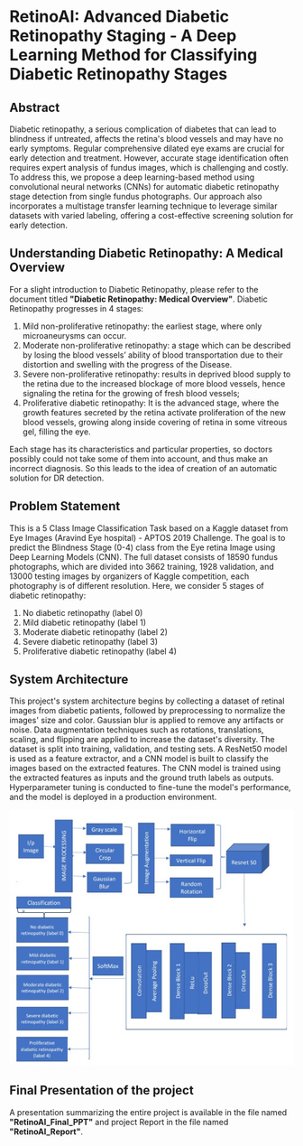 # RetinoAI: Advanced Diabetic Retinopathy Staging - A Deep Learning Method for Classifying Diabetic Retinopathy Stages

## Abstract
Diabetic retinopathy, a serious complication of diabetes that can lead to blindness if untreated, affects the retina's blood vessels and may have no early symptoms. Regular comprehensive dilated eye exams are crucial for early detection and treatment. However, accurate stage identification often requires expert analysis of fundus images, which is challenging and costly. To address this, we propose a deep learning-based method using convolutional neural networks (CNNs) for automatic diabetic retinopathy stage detection from single fundus photographs. Our approach also incorporates a multistage transfer learning technique to leverage similar datasets with varied labeling, offering a cost-effective screening solution for early detection.



## Understanding Diabetic Retinopathy: A Medical Overview
For a slight introduction to Diabetic Retinopathy, please refer to the document titled **"Diabetic Retinopathy: Medical Overview"**.
Diabetic Retinopathy progresses in 4 stages:
1. Mild non-proliferative retinopathy: the earliest stage, where only microaneurysms 
can occur.
2. Moderate non-proliferative retinopathy: a stage which can be described by losing 
the blood vessels’ ability of blood transportation due to their distortion and swelling 
with the progress of the Disease.
3. Severe non-proliferative retinopathy: results in deprived blood supply to the retina 
due to the increased blockage of more blood vessels, hence signaling the retina for 
the growing of fresh blood vessels; 
4. Proliferative diabetic retinopathy: It is the advanced stage, where the growth 
features secreted by the retina activate proliferation of the new blood vessels, 
growing along inside covering of retina in some vitreous gel, filling the eye.<br/>

Each stage has its characteristics and particular properties, so doctors possibly could 
not take some of them into account, and thus make an incorrect diagnosis. So this 
leads to the idea of creation of an automatic solution for DR detection.

## Problem Statement
This is a 5 Class Image Classification Task based on a Kaggle dataset 
from Eye Images (Aravind Eye hospital) - APTOS 2019 Challenge. The goal is to 
predict the Blindness Stage (0-4) class from the Eye retina Image using Deep 
Learning Models (CNN).
 The full dataset consists of 18590 fundus photographs, which are divided 
into 3662 training, 1928 validation, and 13000 testing images by organizers of 
Kaggle competition, each photography is of different resolution.
Here, we consider 5 stages of diabetic retinopathy:
1. No diabetic retinopathy (label 0)
2. Mild diabetic retinopathy (label 1)
3. Moderate diabetic retinopathy (label 2)
4. Severe diabetic retinopathy (label 3)
5. Proliferative diabetic retinopathy (label 4)

## System Architecture
This project's system architecture begins by collecting a dataset of retinal images 
from diabetic patients, followed by preprocessing to normalize the images' size 
and color. Gaussian blur is applied to remove any artifacts or noise. Data 
augmentation techniques such as rotations, translations, scaling, and flipping are 
applied to increase the dataset's diversity. The dataset is split into training, 
validation, and testing sets. A ResNet50 model is used as a feature extractor, and a 
CNN model is built to classify the images based on the extracted features. The 
CNN model is trained using the extracted features as inputs and the ground truth 
labels as outputs. Hyperparameter tuning is conducted to fine-tune the model's 
performance, and the model is deployed in a production environment.
<div style="text-align: center;">
  <img src="architecture.jpg" alt="architecture"/>
</div>

## Final Presentation of the project
A presentation summarizing the entire project is available in the file named **"RetinoAI_Final_PPT"** and project Report in the file named **"RetinoAI_Report"**.
